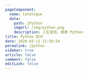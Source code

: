 ```yaml
---
pageComponent: 
  name: Catalogue
  data: 
    path: 🐍Python
    imgUrl: /img/python.png
    description: 人生苦短，我用 Python
title: Python 知识
date: 2020-03-11 21:50:54
permalink: /python
sidebar: true
article: false
comment: false
editLink: false
---
```

